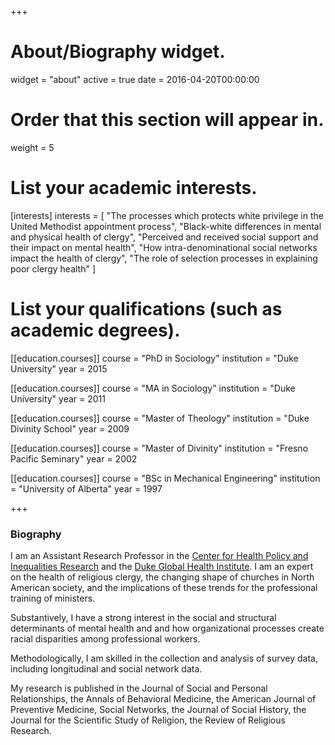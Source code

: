 +++
# About/Biography widget.
widget = "about"
active = true
date = 2016-04-20T00:00:00

# Order that this section will appear in.
weight = 5

# List your academic interests.
[interests]
  interests = [
    "The processes which protects white privilege in the United Methodist appointment process",
    "Black-white differences in mental and physical health of clergy",
    "Perceived and received social support and their impact on mental health",
    "How intra-denominational social networks impact the health of clergy",
    "The role of selection processes in explaining poor clergy health"
  ]

# List your qualifications (such as academic degrees).
[[education.courses]]
  course = "PhD in Sociology"
  institution = "Duke University"
  year = 2015

[[education.courses]]
  course = "MA in Sociology"
  institution = "Duke University"
  year = 2011

[[education.courses]]
  course = "Master of Theology"
  institution = "Duke Divinity School"
  year = 2009
  
[[education.courses]]
  course = "Master of Divinity"
  institution = "Fresno Pacific Seminary"
  year = 2002

[[education.courses]]
  course = "BSc in Mechanical Engineering"
  institution = "University of Alberta"
  year = 1997
 
+++
### Biography

I am an Assistant Research Professor in the [Center for Health Policy and Inequalities Research](www.chpir.org) and the [Duke Global Health Institute](globalhealth.duke.edu). I am an expert on the health of religious clergy, the changing shape of churches in North American society, and the implications of these trends for the professional training of ministers.

Substantively, I have a strong interest in the social and structural determinants of mental health and and how organizational processes create racial disparities among professional workers.

Methodologically, I am skilled in the collection and analysis of survey data, including longitudinal and social network data. 

My research is published in the Journal of Social and Personal Relationships, the Annals of Behavioral Medicine, the American Journal of Preventive Medicine, Social Networks, the Journal of Social History, the Journal for the Scientific Study of Religion, the Review of Religious Research.